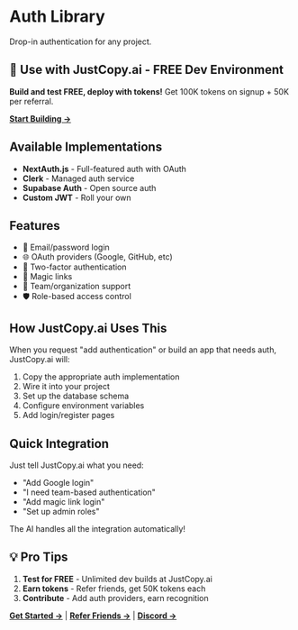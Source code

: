 # Auth Library

Drop-in authentication for any project.

## 🚀 Use with JustCopy.ai - FREE Dev Environment

**Build and test FREE, deploy with tokens!** Get 100K tokens on signup + 50K per referral.

**[Start Building →](https://justcopy.ai)**

## Available Implementations

- **NextAuth.js** - Full-featured auth with OAuth
- **Clerk** - Managed auth service  
- **Supabase Auth** - Open source auth
- **Custom JWT** - Roll your own

## Features

- 🔐 Email/password login
- 🌐 OAuth providers (Google, GitHub, etc)
- 📱 Two-factor authentication
- 🔑 Magic links
- 👥 Team/organization support
- 🛡️ Role-based access control

## How JustCopy.ai Uses This

When you request "add authentication" or build an app that needs auth, JustCopy.ai will:
1. Copy the appropriate auth implementation
2. Wire it into your project
3. Set up the database schema
4. Configure environment variables
5. Add login/register pages

## Quick Integration

Just tell JustCopy.ai what you need:
- "Add Google login"
- "I need team-based authentication"  
- "Add magic link login"
- "Set up admin roles"

The AI handles all the integration automatically!

## 💡 Pro Tips

1. **Test for FREE** - Unlimited dev builds at JustCopy.ai
2. **Earn tokens** - Refer friends, get 50K tokens each
3. **Contribute** - Add auth providers, earn recognition

**[Get Started →](https://justcopy.ai)** | **[Refer Friends →](https://justcopy.ai/referral)** | **[Discord →](https://discord.gg/4yRrqHqG6W)**